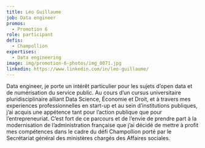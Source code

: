 ```yaml
---
title: Léo Guillaume
job: Data engineer
promos:
  - Promotion 6
role: participant
defis:
  - Champollion
expertises:
  - Data engineering
image: img/promotion-6-photos/img_0071.jpg
linkedin: https://www.linkedin.com/in/leo-guillaume/
---
```


Data engineer, je porte un intérêt particulier pour les sujets d’open data et de numérisation du service public. Au cours d’un cursus universitaire pluridisciplinaire alliant Data Science, Économie et Droit, et à travers mes experiences professionnelles en start-up et au sein d’institutions publiques, j’ai acquis une appétence tant pour l’action publique que pour l’entrepreneuriat. C’est fort de ce parcours et de l’envie de prendre part à la modernisation de l’administration française que j’ai décidé de mettre à profit mes compétences dans le cadre du défi Champollion porté par le Secrétariat général des ministères chargés des Affaires sociales.
